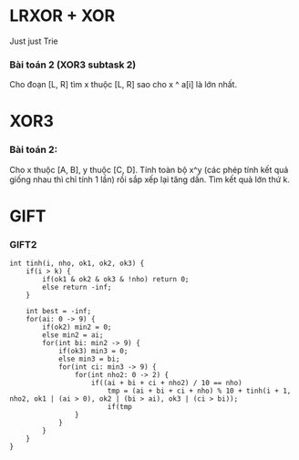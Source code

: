 # LRXOR + XOR
Just just Trie

### Bài toán 2 (XOR3 subtask 2)
Cho đoạn [L, R] tìm x thuộc [L, R] sao cho x ^ a[i] là lớn nhất.

# XOR3

### Bài toán 2:
Cho x thuộc [A, B], y thuộc [C, D]. Tính toàn bộ x^y (các phép tính kết quả giống nhau thì chỉ tính 1 lần) rồi sắp xếp lại tăng dần. Tìm kết quả lớn thứ k.

# GIFT

### GIFT2
```
int tinh(i, nho, ok1, ok2, ok3) {
	if(i > k) {
		if(ok1 & ok2 & ok3 & !nho) return 0;
		else return -inf;
	}
	
	int best = -inf;
	for(ai: 0 -> 9) {
		if(ok2) min2 = 0;
		else min2 = ai;
		for(int bi: min2 -> 9) {
			if(ok3) min3 = 0;
			else min3 = bi;
			for(int ci: min3 -> 9) {
				for(int nho2: 0 -> 2) {
					if((ai + bi + ci + nho2) / 10 == nho)
						tmp = (ai + bi + ci + nho) % 10 + tinh(i + 1, nho2, ok1 | (ai > 0), ok2 | (bi > ai), ok3 | (ci > bi));
						if(tmp 
				}
			}
		}
	}
}
```
<!--stackedit_data:
eyJoaXN0b3J5IjpbLTE5NzQzMDQ1MzcsMTIwODA0ODI4LDgxNj
UzNzYwNSwtMzQxMzY2NDgzLC01MzEzNjU2ODMsMTcxNzU0MDA5
MywzNTgyMzcxOTcsLTE0MjgyNDY2NDAsMTEzNDg1NDE5OCwxNj
MwMzQ3NzE0LDEzOTc5NzI4MDQsMTE5NTEzNDAxMSwxOTE3NzAz
MTgwXX0=
-->
